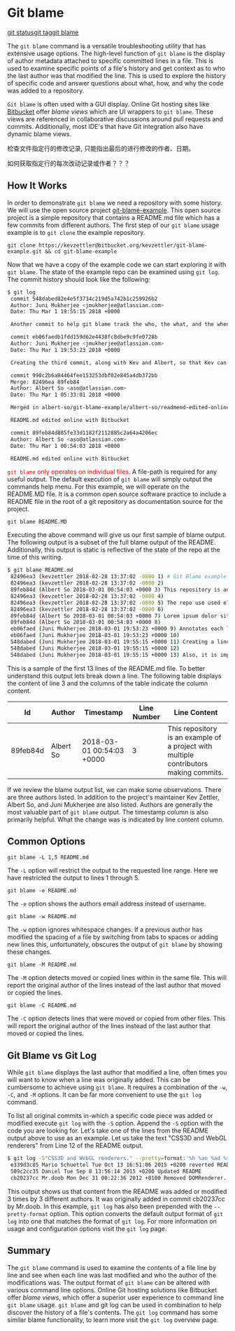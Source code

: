 # Git blame

[git status](https://www.atlassian.com/git/tutorials/inspecting-a-repository)[git tag](https://www.atlassian.com/git/tutorials/inspecting-a-repository/git-tag)[git blame](https://www.atlassian.com/git/tutorials/inspecting-a-repository/git-blame)

The `git blame` command is a versatile troubleshooting utility that has extensive usage options. The high-level function of `git blame` is the display of author metadata attached to specific committed lines in a file. This is used to examine specific points of a file's history and get context as to who the last author was that modified the line. This is used to explore the history of specific code and answer questions about what, how, and why the code was added to a repository.

`Git blame` is often used with a GUI display. Online Git hosting sites like [Bitbucket](http://bitbucket.org/) offer *blame views* which are UI wrappers to `git blame`. These views are referenced in collaborative discussions around pull requests and commits. Additionally, most IDE's that have Git integration also have dynamic blame views.

检查文件指定行的修改记录, 只能指出最后的进行修改的作者、日期。

如何获取指定行的每次改动记录或作者？？？

## How It Works

In order to demonstrate `git blame` we need a repository with some history. We will use the open source project [git-blame-example](https://bitbucket.org/kevzettler/git-blame-example). This open source project is a simple repository that contains a README.md file which has a few commits from different authors. The first step of our `git blame` usage example is to `git clone` the example repository.

```
git clone https://kevzettler@bitbucket.org/kevzettler/git-blame-example.git && cd git-blame-example
```

Now that we have a copy of the example code we can start exploring it with `git blame`. The state of the example repo can be examined using `git log`. The commit history should look like the following:

```bash
$ git log
 commit 548dabed82e4e5f3734c219d5a742b1c259926b2
 Author: Juni Mukherjee <jmukherjee@atlassian.com>
 Date: Thu Mar 1 19:55:15 2018 +0000

 Another commit to help git blame track the who, the what, and the when

 commit eb06faedb1fdd159d62e4438fc8dbe9c9fe0728b
 Author: Juni Mukherjee <jmukherjee@atlassian.com>
 Date: Thu Mar 1 19:53:23 2018 +0000

 Creating the third commit, along with Kev and Albert, so that Kev can get git blame docs.

 commit 990c2b6a84464fee153253dbf02e845a4db372bb
 Merge: 82496ea 89feb84
 Author: Albert So <aso@atlassian.com>
 Date: Thu Mar 1 05:33:01 2018 +0000

 Merged in albert-so/git-blame-example/albert-so/readmemd-edited-online-with-bitbucket-1519865641474 (pull request #2)

 README.md edited online with Bitbucket

 commit 89feb84d885fe33d1182f2112885c2a64a4206ec
 Author: Albert So <aso@atlassian.com>
 Date: Thu Mar 1 00:54:03 2018 +0000

 README.md edited online with Bitbucket
```

<font color="red">`git blame` only operates on individual files</font>. A file-path is required for any useful output. The default execution of `git blame` will simply output the commands help menu. For this example, we will operate on the README.MD file. It is a common open source software practice to include a README file in the root of a git repository as documentation source for the project.

```
git blame README.MD
```

Executing the above command will give us our first sample of blame output. The following output is a subset of the full blame output of the README. Additionally, this output is static is reflective of the state of the repo at the time of this writing.

```bash
$ git blame README.md
 82496ea3 (kevzettler 2018-02-28 13:37:02 -0800 1) # Git Blame example
 82496ea3 (kevzettler 2018-02-28 13:37:02 -0800 2)
 89feb84d (Albert So 2018-03-01 00:54:03 +0000 3) This repository is an example of a project with multiple contributors making commits.
 82496ea3 (kevzettler 2018-02-28 13:37:02 -0800 4)
 82496ea3 (kevzettler 2018-02-28 13:37:02 -0800 5) The repo use used elsewhere to demonstrate `git blame`
 82496ea3 (kevzettler 2018-02-28 13:37:02 -0800 6)
 89feb84d (Albert So 2018-03-01 00:54:03 +0000 7) Lorem ipsum dolor sit amet, consectetur adipisicing elit, sed do eiusmod TEMPOR incididunt ut labore et dolore magna aliqua. Ut enim ad minim veniam, quis nostrud exercitation ullamco laboris nisi ut aliquip ex ea commodo consequat. Duis aute irure dolor in reprehenderit in voluptate velit esse cillum dolore eu fugiat nulla pariatur. Excepteur sint occaecat cupidatat non proident, sunt in culpa qui officia deserunt mollit anim id est laborum
 89feb84d (Albert So 2018-03-01 00:54:03 +0000 8)
 eb06faed (Juni Mukherjee 2018-03-01 19:53:23 +0000 9) Annotates each line in the given file with information from the revision which last modified the line. Optionally, start annotating from the given revision.
 eb06faed (Juni Mukherjee 2018-03-01 19:53:23 +0000 10)
 548dabed (Juni Mukherjee 2018-03-01 19:55:15 +0000 11) Creating a line to support documentation needs for git blame.
 548dabed (Juni Mukherjee 2018-03-01 19:55:15 +0000 12)
 548dabed (Juni Mukherjee 2018-03-01 19:55:15 +0000 13) Also, it is important to have a few of these commits to clearly reflect the who, the what and the when. This will help Kev get good screenshots when he runs the git blame on this README.
```

This is a sample of the first 13 lines of the README.md file. To better understand this output lets break down a line. The following table displays the content of line 3 and the columns of the table indicate the column content.

| Id       | Author    | Timestamp                 | Line Number | Line Content                                                 |
| -------- | --------- | ------------------------- | ----------- | ------------------------------------------------------------ |
| 89feb84d | Albert So | 2018-03-01 00:54:03 +0000 | 3           | This repository is an example of a project with multiple contributors making commits. |

If we review the blame output list, we can make some observations. There are three authors listed. In addition to the project's maintainer Kev Zettler, Albert So, and Juni Mukherjee are also listed. Authors are generally the most valuable part of `git blame` output. The timestamp column is also primarily helpful. What the change was is indicated by line content column.

## Common Options

```
git blame -L 1,5 README.md
```

The `-L` option will restrict the output to the requested line range. Here we have restricted the output to lines 1 through 5.

```
git blame -e README.md
```

The `-e` option shows the authors email address instead of username.

```
git blame -w README.md
```

The `-w` option ignores whitespace changes. If a previous author has modified the spacing of a file by switching from tabs to spaces or adding new lines this, unfortunately, obscures the output of `git blame` by showing these changes.

```
git blame -M README.md
```

The `-M` option detects moved or copied lines within in the same file. This will report the original author of the lines instead of the last author that moved or copied the lines.

```
git blame -C README.md
```

The `-C` option detects lines that were moved or copied from other files. This will report the original author of the lines instead of the last author that moved or copied the lines.

## Git Blame vs Git Log

While `git blame` displays the last author that modified a line, often times you will want to know when a line was originally added. This can be cumbersome to achieve using `git blame`. It requires a combination of the `-w`, `-C`, and `-M` options. It can be far more convenient to use the `git log `command.

To list all original commits in-which a specific code piece was added or modified execute `git log` with the `-S` option. Append the `-S` option with the code you are looking for. Let's take one of the lines from the README output above to use as an example. Let us take the text "CSS3D and WebGL renderers" from Line 12 of the README output.

```bash
$ git log -S"CSS3D and WebGL renderers." --pretty=format:'%h %an %ad %s'
 e339d3c85 Mario Schuettel Tue Oct 13 16:51:06 2015 +0200 reverted README.md to original content
 509c2cc35 Daniel Tue Sep 8 13:56:14 2015 +0200 Updated README
 cb20237cc Mr.doob Mon Dec 31 00:22:36 2012 +0100 Removed DOMRenderer. Now with the CSS3DRenderer it has become irrelevant.
```

This output shows us that content from the README was added or modified 3 times by 3 different authors. It was originally added in commit cb20237cc by Mr.doob. In this example, `git log` has also been prepended with the `--pretty-format` option. This option converts the default output format of `git log` into one that matches the format of `git log`. For more information on usage and configuration options visit the `git log` page.

## Summary

The `git blame` command is used to examine the contents of a file line by line and see when each line was last modified and who the author of the modifications was. The output format of `git blame` can be altered with various command line options. Online Git hosting solutions like Bitbucket offer *blame views*, which offer a superior user experience to command line `git blame` usage. `git blame` and git log can be used in combination to help discover the history of a file's contents. The `git log` command has some similar blame functionality, to learn more visit the `git log` overview page.
